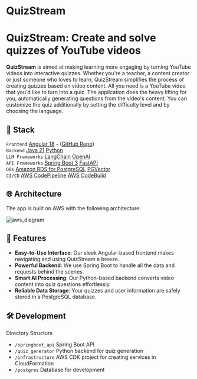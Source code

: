 # QuizStream

# QuizStream: Create and solve quizzes of YouTube videos

**QuizStream** is aimed at making learning more engaging by turning YouTube videos into interactive quizzes. Whether you're a teacher, a content creator or just someone who loves to learn, QuizStream simplifies the process of creating quizzes based on video content. All you need is a YouTube video that you'd like to turn into a quiz. The application does the heavy lifting for you, automatically generating questions from the video's content. You can customize the quiz additionally by setting the difficulty level and by choosing the language.

## 📖 Stack

`Frontend` [Angular 18](https://angular.dev/) - ([GitHub Repo](https://github.com/AndreasX42/quizstream-angular)) \
`Backend` [Java 21](https://openjdk.org/) [Python](https://www.python.org/)\
`LLM Frameworks` [LangChain](https://www.langchain.com/) [OpenAI](https://www.openai.com/) \
`API Frameworks` [Spring Boot 3](https://spring.io/projects/spring-boot) [FastAPI](https://fastapi.tiangolo.com/)\
`DBs` [Amazon RDS for PostgreSQL](https://aws.amazon.com/rds/postgresql/) [PGVector](https://github.com/pgvector/pgvector)\
`CI/CD` [AWS CodePipeline](https://aws.amazon.com/codepipeline/) [AWS CodeBuild](https://aws.amazon.com/codebuild/) 

## 🌐 Architecture

The app is built on AWS with the following architecture:

![aws_diagram](https://github.com/user-attachments/assets/fa0f9638-c629-418a-a36f-641f68e27745)


## 🌟 Features

- **Easy-to-Use Interface**: Our sleek Angular-based frontend makes navigating and using QuizStream a breeze.
- **Powerful Backend**: We use Spring Boot to handle all the data and requests behind the scenes.
- **Smart AI Processing**: Our Python-based backend converts video content into quiz questions effortlessly.
- **Reliable Data Storage**: Your quizzes and user information are safely stored in a PostgreSQL database.

## 🛠️ Development

Directory Structure

- `/springboot_api` Spring Boot API
- `/quiz_generator` Python backend for quiz generation
- `/infrastructure` AWS CDK project for creating services in CloudFormation
- `/postgres` Database for development

